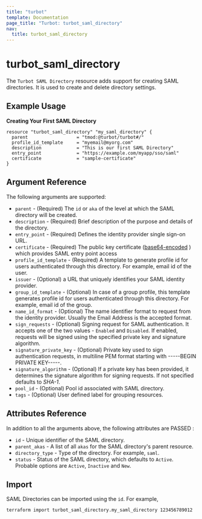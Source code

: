 ```yaml
---
title: "turbot"
template: Documentation
page_title: "Turbot: turbot_saml_directory"
nav:
  title: turbot_saml_directory
---
```


# turbot\_saml\_directory

The `Turbot SAML Directory` resource adds support for creating SAML directories. It is used to create and delete directory settings.

## Example Usage

**Creating Your First SAML Directory**

```hcl
resource "turbot_saml_directory" "my_saml_directory" {
  parent                  = "tmod:@turbot/turbot#/"
  profile_id_template     = "myemail@myorg.com"
  description             = "This is our first SAML Directory"
  entry_point             = "https://example.com/myapp/sso/saml"
  certificate             = "sample-certificate"
}
```

## Argument Reference

The following arguments are supported:

- `parent` - (Required) The `id` or `aka` of the level at which the SAML directory will be created.
- `description` - (Required) Brief description of the purpose and details of the directory.
- `entry_point` - (Required) Defines the identity provider single sign-on URL.
- `certificate` - (Required) The public key certificate ([base64-encoded](https://tools.ietf.org/html/rfc4648#section-4) ) which provides SAML entry point access
- `profile_id_template` - (Required) A template to generate profile id for users authenticated through this directory. For example, email id of the user.
- `issuer` - (Optional) a URL that uniquely identifies your SAML identity provider.
- `group_id_template` - (Optional)  In case of a group profile, this template generates profile id for users authenticated through this directory. For example, email id of the group.
- `name_id_format` - (Optional) The name identifier format to request from the identity provider. Usually the Email Address is the accepted format.
- `sign_requests` - (Optional) Signing request for SAML authentication. It accepts one of the two values - `Enabled` and `Disabled`. If enabled, requests will be signed using the specified private key and signature algorithm.
- `signature_private_key` - (Optional) Private key used to sign authentication requests, in multiline PEM format starting with -----BEGIN PRIVATE KEY-----.
- `signature_algorithm` - (Optional) If a private key has been provided, it determines the signature algorithm for signing requests. If not specified defaults to *SHA-1*.
- `pool_id` - (Optional) Pool id associated with SAML directory.
- `tags` - (Optional) User defined label for grouping resources.

## Attributes Reference

In addition to all the arguments above, the following attributes are PASSED :

- `id` - Unique identifier of the SAML directory.
- `parent_akas` - A list of all `akas` for the SAML directory's parent resource.
- `directory_type` - Type of the directory. For example, `saml`.
- `status` - Status of the SAML directory, which defaults to `Active`. Probable options are `Active`, `Inactive` and `New`.

## Import

SAML Directories can be imported using the `id`. For example,

```
terraform import turbot_saml_directory.my_saml_directory 123456789012
```
